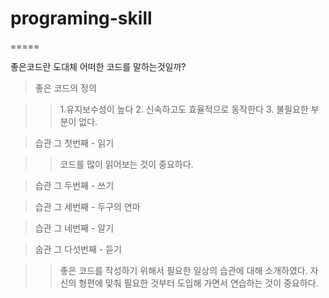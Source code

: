 # programing-skill
=====

좋은코드란 도대체 어떠한 코드를 말하는것일까? 

> 좋은 코드의 정의

>> 1.유지보수성이 높다
>> 2. 신속하고도 효율적으로 동작한다
>> 3. 불필요한 부분이 없다.

> 습관 그 첫번째 - 읽기

>>  코드를 많이 읽어보는 것이 중요하다.

> 습관 그 두번째 - 쓰기
 
> 습관 그 세번째 - 두구의 연마

> 습관 그 네번째 - 알기 

> 숩관 그 다섯번째 - 듣기


>> 좋은 코드를 작성하기 위해서 필요한 일상의 습관에 대해 소개하였다. 자신의 형편에 맞춰 필요한 것부터 도입해 가면서 연습하는 것이 중요하다. 
